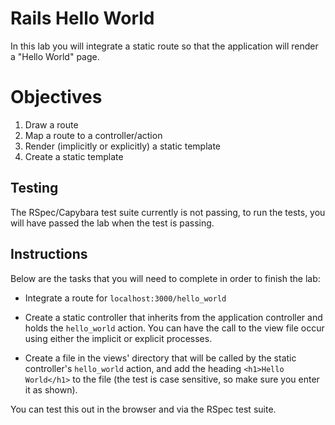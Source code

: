 # Rails Hello World

In this lab you will integrate a static route so that the application will render a "Hello World" page.

# Objectives

1. Draw a route
2. Map a route to a controller/action
3. Render (implicitly or explicitly) a static template
4. Create a static template


## Testing

The RSpec/Capybara test suite currently is not passing, to run the tests, you will have passed the lab when the test is passing.


## Instructions

Below are the tasks that you will need to complete in order to finish the lab:

* Integrate a route for ```localhost:3000/hello_world```

* Create a static controller that inherits from the application controller and holds the ```hello_world``` action. You can have the call to the view file occur using either the implicit or explicit processes.

* Create a file in the views' directory that will be called by the static controller's ```hello_world``` action, and add the heading ```<h1>Hello World</h1>``` to the file (the test is case sensitive, so make sure you enter it as shown).

You can test this out in the browser and via the RSpec test suite.
